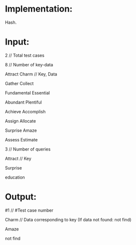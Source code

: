 # Implementation:
Hash.



# Input:
2   // Total test cases

8   // Number of key-data

Attract Charm   // Key, Data

Gather Collect

Fundamental Essential

Abundant Plentiful

Achieve Accomplish

Assign Allocate

Surprise Amaze

Assess Estimate

3   // Number of queries

Attract   // Key

Surprise

education



# Output:
#1    // #Test case number

Charm   // Data corresponding to key (If data not found: not find)

Amaze

not find
